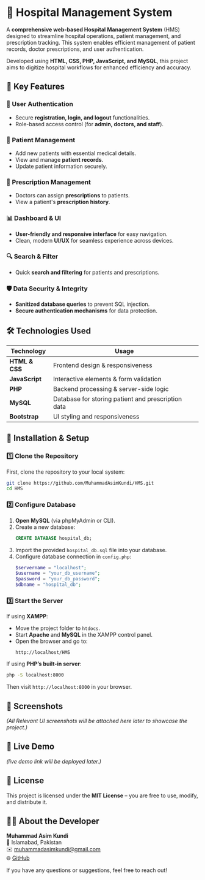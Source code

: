 # **🏥 Hospital Management System**  

A **comprehensive web-based Hospital Management System** (HMS) designed to streamline hospital operations, patient management, and prescription tracking. This system enables efficient management of patient records, doctor prescriptions, and user authentication.  

Developed using **HTML, CSS, PHP, JavaScript, and MySQL**, this project aims to digitize hospital workflows for enhanced efficiency and accuracy.  



## **📌 Key Features**  

### **🔑 User Authentication**  
- Secure **registration, login, and logout** functionalities.  
- Role-based access control (for **admin, doctors, and staff**).  

### **📝 Patient Management**  
- Add new patients with essential medical details.  
- View and manage **patient records**.  
- Update patient information securely.  

### **💊 Prescription Management**  
- Doctors can assign **prescriptions** to patients.  
- View a patient's **prescription history**.  

### **📊 Dashboard & UI**  
- **User-friendly and responsive interface** for easy navigation.  
- Clean, modern **UI/UX** for seamless experience across devices.  

### **🔍 Search & Filter**  
- Quick **search and filtering** for patients and prescriptions.  

### **🛡️ Data Security & Integrity**  
- **Sanitized database queries** to prevent SQL injection.  
- **Secure authentication mechanisms** for data protection.  



## **🛠️ Technologies Used**  

| **Technology**  | **Usage**  |
|----------------|------------|
| **HTML & CSS** | Frontend design & responsiveness |
| **JavaScript** | Interactive elements & form validation |
| **PHP** | Backend processing & server-side logic |
| **MySQL** | Database for storing patient and prescription data |
| **Bootstrap** | UI styling and responsiveness |



## **📂 Installation & Setup**  

### **1️⃣ Clone the Repository**  
First, clone the repository to your local system:  
```bash
git clone https://github.com/MuhammadAsimKundi/HMS.git
cd HMS
```

### **2️⃣ Configure Database**  
1. **Open MySQL** (via phpMyAdmin or CLI).  
2. Create a new database:  
   ```sql
   CREATE DATABASE hospital_db;
   ```
3. Import the provided `hospital_db.sql` file into your database.  
4. Configure database connection in `config.php`:  
   ```php
   $servername = "localhost";
   $username = "your_db_username";
   $password = "your_db_password";
   $dbname = "hospital_db";
   ```

### **3️⃣ Start the Server**  
If using **XAMPP**:  
- Move the project folder to `htdocs`.  
- Start **Apache** and **MySQL** in the XAMPP control panel.  
- Open the browser and go to:  
  ```
  http://localhost/HMS
  ```

If using **PHP’s built-in server**:  
```bash
php -S localhost:8000
```
Then visit `http://localhost:8000` in your browser.


## **📸 Screenshots**  
*(All Relevant UI screenshots will be attached here later to showcase the project.)*  


## **🔗 Live Demo**  
*(live demo link will be deployed later.)*  



## **📜 License**  
This project is licensed under the **MIT License** – you are free to use, modify, and distribute it.  


## **👨‍💻 About the Developer**  

**Muhammad Asim Kundi**  
📍 Islamabad, Pakistan  
✉️ [muhammadasimkundi@gmail.com](mailto:muhammadasimkundi@gmail.com)  
🌐 [GitHub](https://github.com/MuhammadAsimKundi)  

If you have any questions or suggestions, feel free to reach out!  


